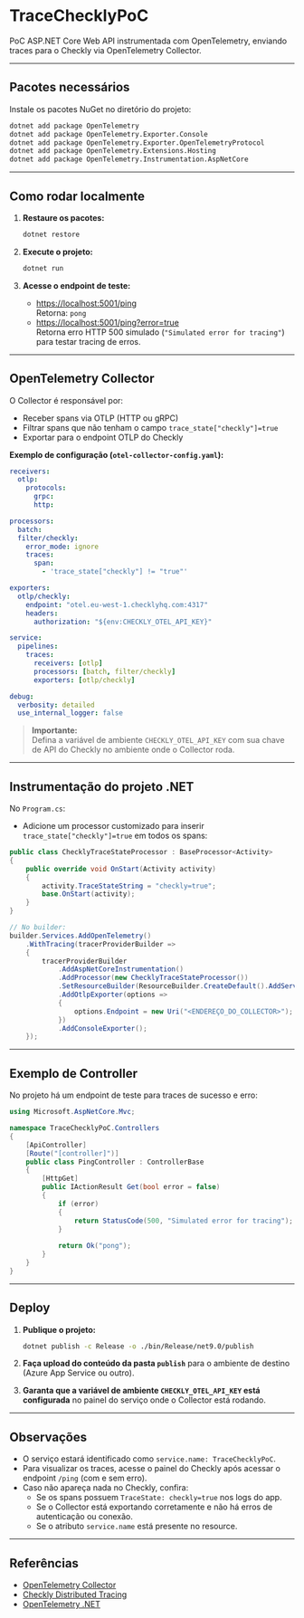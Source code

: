 # TraceChecklyPoC

PoC ASP.NET Core Web API instrumentada com OpenTelemetry, enviando traces para o Checkly via OpenTelemetry Collector.

---

## Pacotes necessários

Instale os pacotes NuGet no diretório do projeto:

```sh
dotnet add package OpenTelemetry
dotnet add package OpenTelemetry.Exporter.Console
dotnet add package OpenTelemetry.Exporter.OpenTelemetryProtocol
dotnet add package OpenTelemetry.Extensions.Hosting
dotnet add package OpenTelemetry.Instrumentation.AspNetCore
```

---

## Como rodar localmente

1. **Restaure os pacotes:**
   ```sh
   dotnet restore
   ```

2. **Execute o projeto:**
   ```sh
   dotnet run
   ```

3. **Acesse o endpoint de teste:**
   - [https://localhost:5001/ping](https://localhost:5001/ping)  
     Retorna: `pong`
   - [https://localhost:5001/ping?error=true](https://localhost:5001/ping?error=true)  
     Retorna erro HTTP 500 simulado (`"Simulated error for tracing"`) para testar tracing de erros.

---

## OpenTelemetry Collector

O Collector é responsável por:

- Receber spans via OTLP (HTTP ou gRPC)
- Filtrar spans que não tenham o campo `trace_state["checkly"]=true`
- Exportar para o endpoint OTLP do Checkly

**Exemplo de configuração (`otel-collector-config.yaml`):**

```yaml
receivers:
  otlp:
    protocols:
      grpc:
      http:

processors:
  batch:
  filter/checkly:
    error_mode: ignore
    traces:
      span:
        - 'trace_state["checkly"] != "true"'

exporters:
  otlp/checkly:
    endpoint: "otel.eu-west-1.checklyhq.com:4317"
    headers:
      authorization: "${env:CHECKLY_OTEL_API_KEY}"

service:
  pipelines:
    traces:
      receivers: [otlp]
      processors: [batch, filter/checkly]
      exporters: [otlp/checkly]

debug:
  verbosity: detailed
  use_internal_logger: false
```

> **Importante:**  
> Defina a variável de ambiente `CHECKLY_OTEL_API_KEY` com sua chave de API do Checkly no ambiente onde o Collector roda.

---

## Instrumentação do projeto .NET

No `Program.cs`:

- Adicione um processor customizado para inserir `trace_state["checkly"]=true` em todos os spans:

```csharp
public class ChecklyTraceStateProcessor : BaseProcessor<Activity>
{
    public override void OnStart(Activity activity)
    {
        activity.TraceStateString = "checkly=true";
        base.OnStart(activity);
    }
}

// No builder:
builder.Services.AddOpenTelemetry()
    .WithTracing(tracerProviderBuilder =>
    {
        tracerProviderBuilder
            .AddAspNetCoreInstrumentation()
            .AddProcessor(new ChecklyTraceStateProcessor())
            .SetResourceBuilder(ResourceBuilder.CreateDefault().AddService("TraceChecklyPoC"))
            .AddOtlpExporter(options =>
            {
                options.Endpoint = new Uri("<ENDEREÇO_DO_COLLECTOR>"); // Exemplo: http://localhost:4317
            })
            .AddConsoleExporter();
    });
```

---

## Exemplo de Controller

No projeto há um endpoint de teste para traces de sucesso e erro:

```csharp
using Microsoft.AspNetCore.Mvc;

namespace TraceChecklyPoC.Controllers
{
    [ApiController]
    [Route("[controller]")]
    public class PingController : ControllerBase
    {
        [HttpGet]
        public IActionResult Get(bool error = false)
        {
            if (error)
            {                
                return StatusCode(500, "Simulated error for tracing");
            }
            
            return Ok("pong");
        }
    }
}
```

---

## Deploy

1. **Publique o projeto:**
   ```sh
   dotnet publish -c Release -o ./bin/Release/net9.0/publish
   ```

2. **Faça upload do conteúdo da pasta `publish`** para o ambiente de destino (Azure App Service ou outro).

3. **Garanta que a variável de ambiente `CHECKLY_OTEL_API_KEY` está configurada** no painel do serviço onde o Collector está rodando.

---

## Observações

- O serviço estará identificado como `service.name: TraceChecklyPoC`.
- Para visualizar os traces, acesse o painel do Checkly após acessar o endpoint `/ping` (com e sem erro).
- Caso não apareça nada no Checkly, confira:
  - Se os spans possuem `TraceState: checkly=true` nos logs do app.
  - Se o Collector está exportando corretamente e não há erros de autenticação ou conexão.
  - Se o atributo `service.name` está presente no resource.

---

## Referências

- [OpenTelemetry Collector](https://opentelemetry.io/docs/collector/)
- [Checkly Distributed Tracing](https://www.checklyhq.com/docs/observability/distributed-tracing/)
- [OpenTelemetry .NET](https://opentelemetry.io/docs/instrumentation/net/)